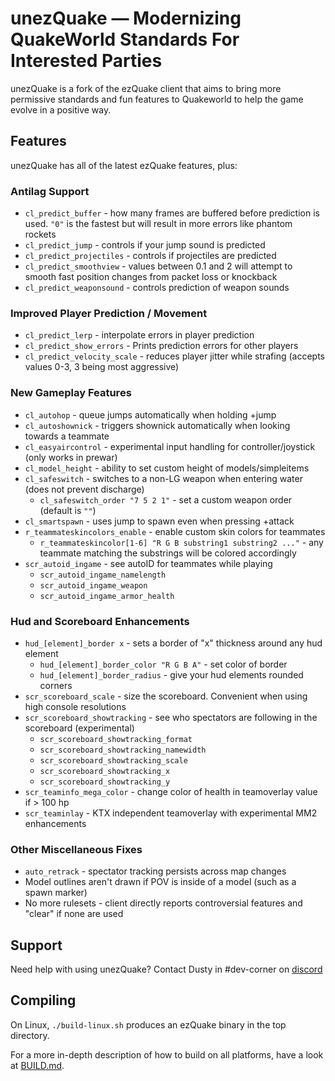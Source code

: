 # unezQuake — Modernizing QuakeWorld Standards For Interested Parties
unezQuake is a fork of the ezQuake client that aims to bring more permissive standards and fun features to Quakeworld to help the game evolve in a positive way.

## Features
unezQuake has all of the latest ezQuake features, plus:

### Antilag Support

 * `cl_predict_buffer` - how many frames are buffered before prediction is used. `"0"` is the fastest but will result in more errors like phantom rockets
 * `cl_predict_jump` - controls if your jump sound is predicted
 * `cl_predict_projectiles` - controls if projectiles are predicted
 * `cl_predict_smoothview` - values between 0.1 and 2 will attempt to smooth fast position changes from packet loss or knockback
 * `cl_predict_weaponsound` - controls prediction of weapon sounds

### Improved Player Prediction / Movement

 * `cl_predict_lerp` - interpolate errors in player prediction
 * `cl_predict_show_errors` - Prints prediction errors for other players
 * `cl_predict_velocity_scale` - reduces player jitter while strafing (accepts values 0-3, 3 being most aggressive)

### New Gameplay Features

 * `cl_autohop` - queue jumps automatically when holding +jump
 * `cl_autoshownick` - triggers shownick automatically when looking towards a teammate  
 * `cl_easyaircontrol` - experimental input handling for controller/joystick (only works in prewar)
 * `cl_model_height` - ability to set custom height of models/simpleitems
 * `cl_safeswitch` - switches to a non-LG weapon when entering water (does not prevent discharge)
    * `cl_safeswitch_order "7 5 2 1"` - set a custom weapon order (default is `""`)
 * `cl_smartspawn` - uses jump to spawn even when pressing +attack
 * `r_teammateskincolors_enable` - enable custom skin colors for teammates
    * `r_teammateskincolor[1-6] "R G B substring1 substring2 ..."` - any teammate matching the substrings will be colored accordingly
 * `scr_autoid_ingame` - see autoID for teammates while playing
    * `scr_autoid_ingame_namelength`
    * `scr_autoid_ingame_weapon`
    * `scr_autoid_ingame_armor_health`

 ### Hud and Scoreboard Enhancements

 * `hud_[element]_border x` - sets a border of "x" thickness around any hud element  
    * `hud_[element]_border_color "R G B A"` - set color of border
    * `hud_[element]_border_radius` - give your hud elements rounded corners
 * `scr_scoreboard_scale` - size the scoreboard. Convenient when using high console resolutions
 * `scr_scoreboard_showtracking` - see who spectators are following in the scoreboard (experimental)
    * `scr_scoreboard_showtracking_format`
    * `scr_scoreboard_showtracking_namewidth`
    * `scr_scoreboard_showtracking_scale`
    * `scr_scoreboard_showtracking_x`
    * `scr_scoreboard_showtracking_y`
 * `scr_teaminfo_mega_color` - change color of health in teamoverlay value if > 100 hp
 * `scr_teaminlay` - KTX independent teamoverlay with experimental MM2 enhancements

### Other Miscellaneous Fixes

 * `auto_retrack` - spectator tracking persists across map changes
 * Model outlines aren't drawn if POV is inside of a model (such as a spawn marker)
 * No more rulesets - client directly reports controversial features and "clear" if none are used

## Support

Need help with using unezQuake? Contact Dusty in #dev-corner on [discord][discord]

## Compiling

On Linux, `./build-linux.sh` produces an ezQuake binary in the top directory. 

For a more in-depth description of how to build on all platforms, have a look at 
[BUILD.md](BUILD.md).


 [nQuake]: http://nquake.com/
 [webchat]: http://webchat.quakenet.org/?channels=#ezquake
 [IRC]: irc://irc.quakenet.org/#ezquake
 [forum]: http://www.quakeworld.nu/forum/8
 [qtv]: http://qtv.quakeworld.nu/
 [nightly]: https://builds.quakeworld.nu/ezquake/snapshots/
 [releases]: https://github.com/ezQuake/ezquake-source/releases
 [issues]: https://github.com/ezQuake/ezquake-source/issues
 [homepage]: https://ezquake.com
 [discord]: http://discord.quake.world/
